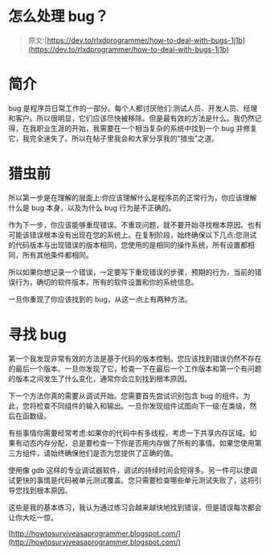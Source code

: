# 怎么处理 bug？

> 原文:[https://dev.to/rlxdprogrammer/how-to-deal-with-bugs-1j1b](https://dev.to/rlxdprogrammer/how-to-deal-with-bugs-1j1b)

# [](#introduction)简介

bug 是程序员日常工作的一部分。每个人都讨厌他们:测试人员、开发人员、经理和客户。所以很明显，它们应该尽快被移除。但是最有效的方法是什么。我仍然记得，在我职业生涯的开始，我需要在一个相当复杂的系统中找到一个 bug 并修复它，我完全迷失了。所以在帖子里我会和大家分享我的“猎虫”之道。

# [](#before-bug-hunting)猎虫前

所以第一步是在理解的层面上:你应该理解什么是程序员的正常行为，你应该理解什么是 bug 本身，以及为什么 bug 行为是不正确的。

作为下一步，你应该能够重现错误。不重现问题，就不要开始寻找根本原因。也有可能该错误根本没有出现在您的系统上。在复制阶段，始终确保以下几点:您测试的代码版本与出现错误的版本相同，您使用的是相同的操作系统，所有设置都相同，所有其他条件都相同。

所以如果你想记录一个错误，一定要写下重现错误的步骤，预期的行为，当前的错误行为，确切的软件版本，所有的软件设置和你的系统信息。

一旦你重现了你应该找到的 bug，从这一点上有两种方法。

# [](#finding-the-bug)寻找 bug

第一个我发现非常有效的方法是基于代码的版本控制。您应该找到错误仍然不存在的最后一个版本。一旦你发现了它，检查一下在最后一个工作版本和第一个有问题的版本之间发生了什么变化，通常你会立刻找到根本原因。

下一个方法你真的需要从调试开始。您需要首先尝试识别包含 bug 的组件。为此，您将检查不同组件的输入和输出。一旦你发现组件试图向下一级:在类级，然后在函数级。

有些事情你需要经常考虑:如果你的代码中有多线程，考虑一下共享内存区域。如果有动态内存分配，总是要检查一下你是否用内存做了所有的事情。如果您使用第三方组件，请始终确保他们是否为您提供了正确的值。

使用像 gdb 这样的专业调试器软件，调试的持续时间会短得多。另一件可以使调试更快的事情是代码被单元测试覆盖。您只需要检查哪些单元测试失败了，这将引导您找到根本原因。

这些是我的基本练习，我认为通过练习会越来越快地找到错误，但是错误每次都会让你大吃一惊。

[http://howtosurviveasaprogrammer.blogspot.com/](http://howtosurviveasaprogrammer.blogspot.com/)